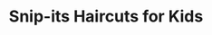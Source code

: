 ---
title: "Snip-its Haircuts for Kids"
url: /fairfield/snip-its-haircuts-for-kids/
shop: hairdresser
---